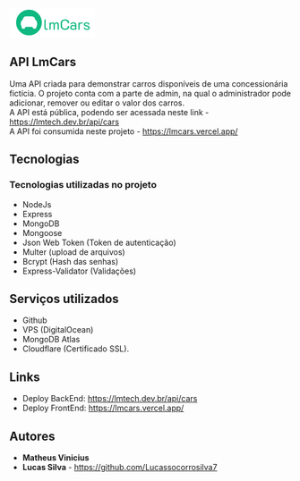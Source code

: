 ![Logo of the project](https://github.com/MV1337/images/blob/master/mv_games/LogoLMCars.png)

## API LmCars
Uma API criada para demonstrar carros disponíveis de uma concessionária fictícia. 
O projeto conta com a parte de admin, na qual o administrador pode adicionar, remover ou editar o valor dos carros. <br/>
A API está pública, podendo ser acessada neste link - https://lmtech.dev.br/api/cars <br/>
A API foi consumida neste projeto - https://lmcars.vercel.app/

## Tecnologias 

### Tecnologias utilizadas no projeto

* NodeJs
* Express
* MongoDB
* Mongoose
* Json Web Token (Token de autenticação)
* Multer (upload de arquivos)
* Bcrypt (Hash das senhas)
* Express-Validator (Validações)

## Serviços utilizados

* Github
* VPS (DigitalOcean)
* MongoDB Atlas
* Cloudflare (Certificado SSL).

 ## Links
  - Deploy BackEnd: https://lmtech.dev.br/api/cars
  - Deploy FrontEnd: https://lmcars.vercel.app/ 
  
  ## Autores

  * **Matheus Vinicius** 
  * **Lucas Silva** - https://github.com/Lucassocorrosilva7
